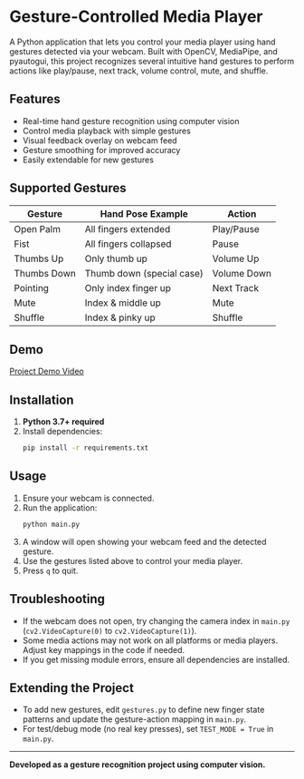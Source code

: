 # Gesture-Controlled Media Player

A Python application that lets you control your media player using hand gestures detected via your webcam. Built with OpenCV, MediaPipe, and pyautogui, this project recognizes several intuitive hand gestures to perform actions like play/pause, next track, volume control, mute, and shuffle.

## Features
- Real-time hand gesture recognition using computer vision
- Control media playback with simple gestures
- Visual feedback overlay on webcam feed
- Gesture smoothing for improved accuracy
- Easily extendable for new gestures

## Supported Gestures
| Gesture        | Hand Pose Example         | Action         |
|---------------|--------------------------|----------------|
| Open Palm     | All fingers extended      | Play/Pause     |
| Fist          | All fingers collapsed     | Pause          |
| Thumbs Up     | Only thumb up            | Volume Up      |
| Thumbs Down   | Thumb down (special case)| Volume Down    |
| Pointing      | Only index finger up      | Next Track     |
| Mute          | Index & middle up        | Mute           |
| Shuffle       | Index & pinky up         | Shuffle        |

## Demo
<!-- Add a GIF or screenshot here if available -->
<a href="https://drive.google.com/file/d/1oPHzfVVFSbKkX69vt_EMWE7VYeRwPbvc/view?usp=drive_link">Project Demo Video</a>

## Installation
1. **Python 3.7+ required**
2. Install dependencies:
   ```bash
   pip install -r requirements.txt
   ```

## Usage
1. Ensure your webcam is connected.
2. Run the application:
   ```bash
   python main.py
   ```
3. A window will open showing your webcam feed and the detected gesture.
4. Use the gestures listed above to control your media player.
5. Press `q` to quit.

## Troubleshooting
- If the webcam does not open, try changing the camera index in `main.py` (`cv2.VideoCapture(0)` to `cv2.VideoCapture(1)`).
- Some media actions may not work on all platforms or media players. Adjust key mappings in the code if needed.
- If you get missing module errors, ensure all dependencies are installed.

## Extending the Project
- To add new gestures, edit `gestures.py` to define new finger state patterns and update the gesture-action mapping in `main.py`.
- For test/debug mode (no real key presses), set `TEST_MODE = True` in `main.py`.

---

**Developed as a gesture recognition project using computer vision.** 